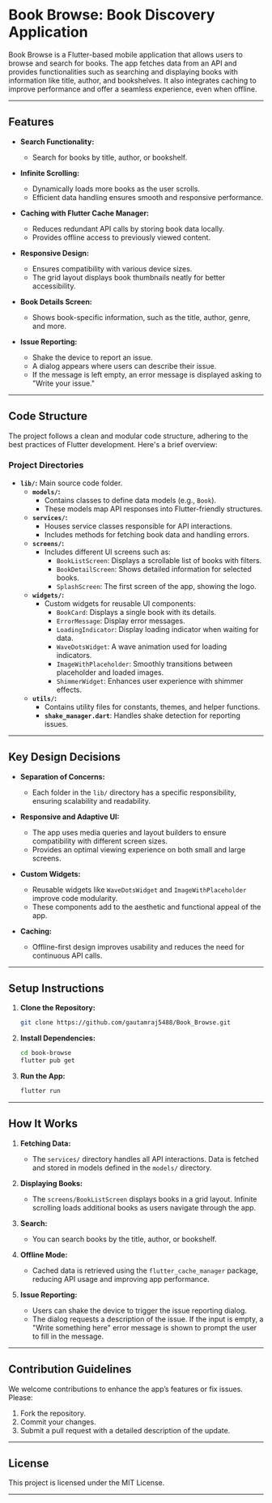 # **Book Browse: Book Discovery Application**

Book Browse is a Flutter-based mobile application that allows users to browse and search for books. The app fetches data from an API and provides functionalities such as searching and displaying books with information like title, author, and bookshelves. It also integrates caching to improve performance and offer a seamless experience, even when offline.

---

## **Features**
- **Search Functionality:** 
  - Search for books by title, author, or bookshelf.

- **Infinite Scrolling:** 
  - Dynamically loads more books as the user scrolls.
  - Efficient data handling ensures smooth and responsive performance.

- **Caching with Flutter Cache Manager:** 
  - Reduces redundant API calls by storing book data locally.
  - Provides offline access to previously viewed content.

- **Responsive Design:**
  - Ensures compatibility with various device sizes.
  - The grid layout displays book thumbnails neatly for better accessibility.

- **Book Details Screen:**
  - Shows book-specific information, such as the title, author, genre, and more.

- **Issue Reporting:**
  - Shake the device to report an issue.
  - A dialog appears where users can describe their issue.
  - If the message is left empty, an error message is displayed asking to "Write your issue."

---

## **Code Structure**

The project follows a clean and modular code structure, adhering to the best practices of Flutter development. Here's a brief overview:

### **Project Directories**
- **`lib/`:** Main source code folder.
  - **`models/`:** 
    - Contains classes to define data models (e.g., `Book`).
    - These models map API responses into Flutter-friendly structures.
  - **`services/`:** 
    - Houses service classes responsible for API interactions.
    - Includes methods for fetching book data and handling errors.
  - **`screens/`:** 
    - Includes different UI screens such as:
      - `BookListScreen`: Displays a scrollable list of books with filters.
      - `BookDetailScreen`: Shows detailed information for selected books.
      - `SplashScreen`: The first screen of the app, showing the logo.
  - **`widgets/`:** 
    - Custom widgets for reusable UI components:
      - `BookCard`: Displays a single book with its details.
      - `ErrorMessage`: Display error messages.
      - `LoadingIndicator`: Display loading indicator when waiting for data.
      - `WaveDotsWidget`: A wave animation used for loading indicators.
      - `ImageWithPlaceholder`: Smoothly transitions between placeholder and loaded images.
      - `ShimmerWidget`: Enhances user experience with shimmer effects.
  - **`utils/`:**
    - Contains utility files for constants, themes, and helper functions.
    - **`shake_manager.dart`**: Handles shake detection for reporting issues.

---

## **Key Design Decisions**
- **Separation of Concerns:**
  - Each folder in the `lib/` directory has a specific responsibility, ensuring scalability and readability.

- **Responsive and Adaptive UI:**
  - The app uses media queries and layout builders to ensure compatibility with different screen sizes.
  - Provides an optimal viewing experience on both small and large screens.

- **Custom Widgets:**
  - Reusable widgets like `WaveDotsWidget` and `ImageWithPlaceholder` improve code modularity.
  - These components add to the aesthetic and functional appeal of the app.

- **Caching:** 
  - Offline-first design improves usability and reduces the need for continuous API calls.

---

## **Setup Instructions**

1. **Clone the Repository:**
   ```bash
   git clone https://github.com/gautamraj5488/Book_Browse.git
   ```

2. **Install Dependencies:**
   ```bash
   cd book-browse
   flutter pub get
   ```

3. **Run the App:**
   ```bash
   flutter run
   ```

---

## **How It Works**
1. **Fetching Data:**
   - The `services/` directory handles all API interactions. Data is fetched and stored in models defined in the `models/` directory.

2. **Displaying Books:**
   - The `screens/BookListScreen` displays books in a grid layout. Infinite scrolling loads additional books as users navigate through the app.

3. **Search:**
   - You can search books by the title, author, or bookshelf.

4. **Offline Mode:**
   - Cached data is retrieved using the `flutter_cache_manager` package, reducing API usage and improving app performance.

5. **Issue Reporting:**
   - Users can shake the device to trigger the issue reporting dialog.
   - The dialog requests a description of the issue. If the input is empty, a "Write something here" error message is shown to prompt the user to fill in the message.

---

## **Contribution Guidelines**

We welcome contributions to enhance the app’s features or fix issues. Please:
1. Fork the repository.
2. Commit your changes.
3. Submit a pull request with a detailed description of the update.

---

## **License**
This project is licensed under the MIT License.

---